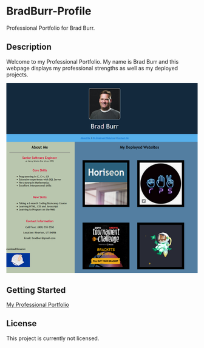 # BradBurr-Profile

Professional Portfolio for Brad Burr.
 
## Description

Welcome to my Professional Portfolio.  My name is Brad Burr and this webpage displays my professional strengths as well as my deployed projects.

<div align="center">
  <img src="./assets/images/webpage-small.png" alt="Picture of my Professional Portfolio Webpage" />
</div>

## Getting Started

<a href="https://bradburr-github.github.io/BradBurr-Profile/" target="_blank">My Professional Portfolio</a>

## License

This project is currently not licensed.